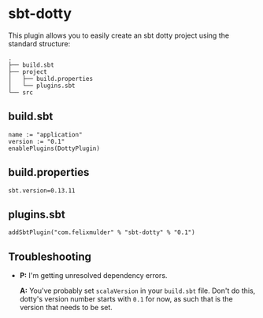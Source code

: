 sbt-dotty
=========

This plugin allows you to easily create an sbt dotty project using the
standard structure:

```
.
├── build.sbt
├── project
│   ├── build.properties
│   └── plugins.sbt
└── src
```


build.sbt
---------

```
name := "application"
version := "0.1"
enablePlugins(DottyPlugin)
```

build.properties
----------------

```
sbt.version=0.13.11
```

plugins.sbt
-----------

```
addSbtPlugin("com.felixmulder" % "sbt-dotty" % "0.1")
```

Troubleshooting
---------------

* **P:** I'm getting unresolved dependency errors.

  **A:** You've probably set `scalaVersion` in your `build.sbt` file. Don't do
         this, dotty's version number starts with `0.1` for now, as such that is the
         version that needs to be set.
